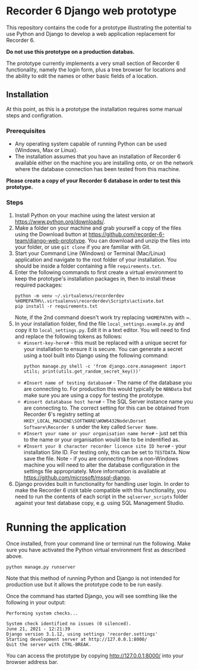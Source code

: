 # Recorder 6 Django web prototype

This repository contains the code for a prototype illustrating the potential to use Python and
Django to develop a web application replacement for Recorder 6.

**Do not use this prototype on a production databas.**

The prototype currently implements a very small section of Recorder 6 functionality, namely the
login form, plus a tree browser for locations and the ability to edit the names or other basic
fields of a location.

## Installation

At this point, as this is a prototype the installation requires some manual steps and configration.

### Prerequisites

* Any operating system capable of running Python can be used (Windows, Max or Linux).
* The installation assumes that you have an installation of Recorder 6 available either on the
machine you are installing onto, or on the network where the database connection has been tested
from this machine.

**Please create a copy of your Recorder 6 database in order to test this prototype.**

### Steps

1. Install Python on your machine using the latest version at https://www.python.org/downloads/.
2. Make a folder on your machine and grab yourself a copy of the files using the Download button at
   https://github.com/recorder-6-team/django-web-prototype. You can download and unzip the files
   into your folder, or use `git clone` if you are familiar with Git.
3. Start your Command Line (Windows) or Terminal (Mac/Linux) application and navigate to the root
   folder of your installation. You should be inside a folder containing a file `requirements.txt`.
4. Enter the following commands to first create a virtual environment to keep the prototype's
   installation packages in, then to install these required packages:
   ```
   python -m venv ~/.virtualenvs/recorderdev
   %HOMEPATH%\.virtualenvs\recorderdev\Scripts\activate.bat
   pip install -r requirements.txt
   ```
   Note, if the 2nd command doesn't work try replacing `%HOMEPATH%` with ~.
5. In your installation folder, find the file `local_settings.example.py` and copy it to
   `local_settings.py`. Edit it in a text editor. You will need to find and replace the following
   tokens as follows:
     * `#insert-key-here#` - this must be replaced with a unique secret for your installation to
       ensure it is secure. You can generate a secret using a tool built into Django using the
       following command:
       ```
       python manage.py shell -c 'from django.core.management import utils; print(utils.get_random_secret_key())'
       ```
     * `#Insert name of testing database#` - The name of the database you are connecting to. For
       production this would typically be `NBNData` but make sure you are using a copy for testing
       the prototype.
     * `#insert datatabase host here#` - The SQL Server instance name you are connecting to. The
       correct setting for this can be obtained from Recorder 6's registry setting at `HKEY_LOCAL_MACHINE\SOFTWARE\WOW6432Node\Dorset Software\Recorder 6`
       under the key called `Server Name`.
     * `#Insert your name or your organisation name here#` - just set this to the name or your
       organisation would like to be indentified as.
     * `#Insert your 8 character recorder licence site ID here#` - your installation Site ID. For
       testing only, this can be set to `TESTDATA`.
   Now save the file. Note - if you are connecting from a non-Windows machine you will need to
   alter the database configuration in the settings file appropriately. More information is
   available at https://github.com/microsoft/mssql-django.
6. Django provides built in functionality for handling user login. In order to make the Recorder 6
   `USER` table compatible with this functionality, you need to run the contents of each script in
   the `sqlserver_scripts` folder against your test database copy, e.g. using SQL Management
   Studio.

# Running the application

Once installed, from your command line or terminal run the following. Make sure you have activated
the Python virtual environment first as described above.

```
python manage.py runserver
```

Note that this method of running Python and Django is not intended for production use but it allows
the prototype code to be run easily.

Once the command has started Django, you will see somthing like the following in your output:
```
Performing system checks...

System check identified no issues (0 silenced).
June 21, 2021 - 12:21:39
Django version 3.1.12, using settings 'recorder.settings'
Starting development server at http://127.0.0.1:8000/
Quit the server with CTRL-BREAK.
```

You can access the prototype by copying http://127.0.0.1:8000/ into your browser address bar.




